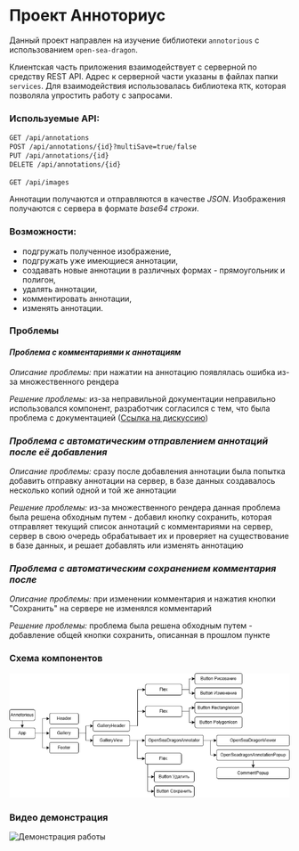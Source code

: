 # Проект Анноториус

Данный проект направлен на изучение библиотеки `annotorious` с использованием `open-sea-dragon`.

Клиентская часть приложения взаимодействует с серверной по средству REST API. 
Адрес к серверной части указаны в файлах папки ```services```. 
Для взаимодействия использовалась библиотека ```RTK```, которая позволяла упростить работу с запросами.

### Используемые API:
```
GET /api/annotations
POST /api/annotations/{id}?multiSave=true/false
PUT /api/annotations/{id}
DELETE /api/annotations/{id}

GET /api/images
```

Аннотации получаются и отправляются в качестве _JSON_.
Изображения получаются с сервера в формате _base64 строки_. 

### Возможности:
- подгружать полученное изображение,
- подгружать уже имеющиеся аннотации,
- создавать новые аннотации в различных формах - прямоугольник и полигон,
- удалять аннотации,
- комментировать аннотации,
- изменять аннотации.

### Проблемы
#### _Проблема с комментариями к аннотациям_
_Описание проблемы:_ при нажатии на аннотацию появлялась ошибка из-за множественного рендера

_Решение проблемы:_ из-за неправильной документации неправильно использовался компонент, 
разработчик согласился с тем, что была проблема с документацией ([Ссылка на дискуссию](https://github.com/orgs/annotorious/discussions/453))

### _Проблема с автоматическим отправлением аннотаций после её добавления_
_Описание проблемы:_ сразу после добавления аннотации была попытка добавить отправку аннотации на сервер, 
в базе данных создавалось несколько копий одной и той же аннотации

_Решение проблемы:_ из-за множественного рендера данная проблема была решена обходным путем -
добавил кнопку сохранить, которая отправляет текущий список аннотаций с комментариями на сервер, 
сервер в свою очередь обрабатывает их и проверяет на существование в базе данных, и решает добавлять или изменять аннотацию

### _Проблема с автоматическим сохранением комментария после_
_Описание проблемы:_ при изменении комментария и нажатия кнопки "Сохранить" на сервере не изменялся комментарий

_Решение проблемы:_ проблема была решена обходным путем - добавление общей кнопки сохранить, описанная в прошлом пункте

### Схема компонентов

![Схема компонентов](/docs/schema.png)

### Видео демонстрация

<img src='https://github.com/Keberson/annotoriuos/blob/master/docs/video.gif?raw=true' alt="Демонстрация работы"/>

